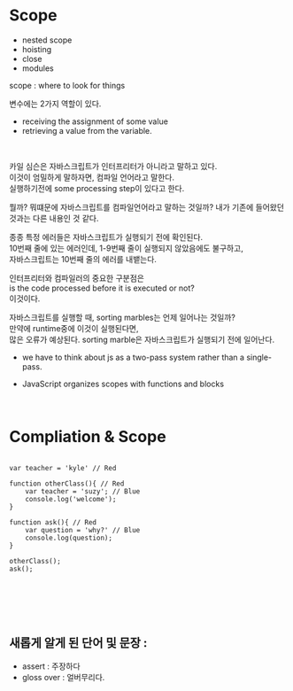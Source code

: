 # Scope

- nested scope
- hoisting
- close
- modules

scope : where to look for things

변수에는 2가지 역할이 있다.

- receiving the assignment of some value
- retrieving a value from the variable.

<br>

카일 심슨은 자바스크립트가 인터프리터가 아니라고 말하고 있다.  
이것이 엄밀하게 말하자면, 컴파일 언어라고 말한다.  
실행하기전에 some processing step이 있다고 한다.

뭘까? 뭐떄문에 자바스크립트를 컴파일언어라고 말하는 것일까? 내가 기존에 들어왔던 것과는 다른 내용인 것 같다.

종종 특정 에러들은 자바스크립트가 실행되기 전에 확인된다.  
10번째 줄에 있는 에러인데, 1-9번째 줄이 실행되지 않았음에도 불구하고,  
자바스크립트는 10번째 줄의 에러를 내뱉는다.

인터프리터와 컴파일러의 중요한 구분점은  
is the code processed before it is executed or not?  
이것이다.

자바스크립트를 실행할 때, sorting marbles는 언제 일어나는 것일까?  
만약에 runtime중에 이것이 실행된다면,  
많은 오류가 예상된다.
sorting marble은 자바스크립트가 실행되기 전에 일어난다.

- we have to think about js as a two-pass system rather than a single-pass.

- JavaScript organizes scopes with functions and blocks

<br>

# Compliation & Scope

<pre>
<code>
var teacher = 'kyle' // Red

function otherClass(){ // Red 
    var teacher = 'suzy'; // Blue
    console.log('welcome');
}

function ask(){ // Red
    var question = 'why?' // Blue
    console.log(question);
}

otherClass();
ask();
</code>
</pre>

<br>
<br>
<br>

## 새롭게 알게 된 단어 및 문장 :

- assert : 주장하다
- gloss over : 얼버무리다.
